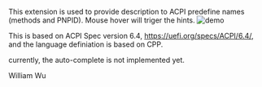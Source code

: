 This extension is used to provide description to ACPI predefine names (methods and PNPID). Mouse hover will triger the hints.
![demo](https://dev.azure.com/WilliamSuper/87a3c72c-732f-4c9e-96bf-a02f700f8615/_apis/git/repositories/bbe36879-d9cc-43e1-b8b9-87c624d2e566/items?path=%2FDemo.png&versionDescriptor%5BversionOptions%5D=0&versionDescriptor%5BversionType%5D=0&versionDescriptor%5Bversion%5D=master&resolveLfs=true&%24format=octetStream&api-version=5.0)

This is based on ACPI Spec version 6.4, https://uefi.org/specs/ACPI/6.4/, and the language definiation is based on CPP.

currently, the auto-complete is not implemented yet.

William Wu


